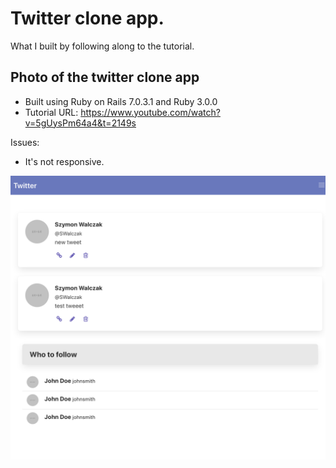 # Twitter clone app. 

What I built by following along to the tutorial.
## Photo of the twitter clone app

- Built using Ruby on Rails 7.0.3.1 and Ruby 3.0.0
- Tutorial URL: https://www.youtube.com/watch?v=5gUysPm64a4&t=2149s

Issues: 
 - It's not responsive.

![alt text](image.png "Twitter clone app")